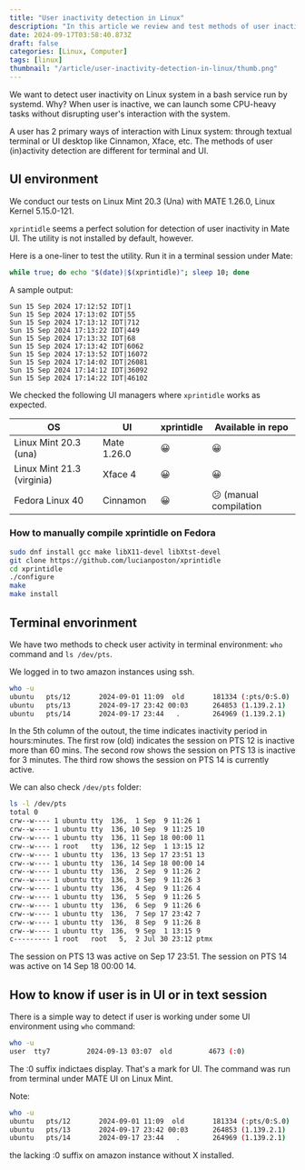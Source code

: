 ```yaml
---
title: "User inactivity detection in Linux"
description: "In this article we review and test methods of user inactivity detection in Linux, both for terminal and UI environments."
date: 2024-09-17T03:58:40.873Z
draft: false
categories: [Linux, Computer]
tags: [linux]
thumbnail: "/article/user-inactivity-detection-in-linux/thumb.png"
---
```


We want to detect user inactivity on Linux system in a bash service run by systemd. Why? When user is inactive, we can launch some CPU-heavy tasks without disrupting user's interaction with the system.

A user has 2 primary ways of interaction with Linux system: through textual terminal or UI desktop like Cinnamon, Xface, etc. The methods of user (in)activity detection are different for terminal and UI. 

## UI environment

We conduct our tests on Linux Mint 20.3 (Una) with MATE 1.26.0, Linux Kernel 5.15.0-121.

`xprintidle` seems a perfect solution for detection of user inactivity in Mate UI. The utility is not installed
by default, however.

Here is a one-liner to test the utility. Run it in a terminal session under Mate:

```bash
while true; do echo "$(date)|$(xprintidle)"; sleep 10; done
```

A sample output:

```text
Sun 15 Sep 2024 17:12:52 IDT|1
Sun 15 Sep 2024 17:13:02 IDT|55
Sun 15 Sep 2024 17:13:12 IDT|712
Sun 15 Sep 2024 17:13:22 IDT|449
Sun 15 Sep 2024 17:13:32 IDT|68
Sun 15 Sep 2024 17:13:42 IDT|6062
Sun 15 Sep 2024 17:13:52 IDT|16072
Sun 15 Sep 2024 17:14:02 IDT|26081
Sun 15 Sep 2024 17:14:12 IDT|36092
Sun 15 Sep 2024 17:14:22 IDT|46102
```

We checked the following UI managers where `xprintidle` works as expected.

|OS|UI|xprintidle|Available in repo|
|--|--|----------|-----------------|
|Linux Mint 20.3 (una)|Mate 1.26.0|😀|😀|
|Linux Mint 21.3 (virginia)|Xface 4|😀|😀|
|Fedora Linux 40|Cinnamon|😀|😕 (manual compilation|

### How to manually compile xprintidle on Fedora

```bash
sudo dnf install gcc make libX11-devel libXtst-devel
git clone https://github.com/lucianposton/xprintidle
cd xprintidle
./configure
make
make install
```

## Terminal envorinment 

We have two methods to check user activity in terminal environment: `who` command and `ls /dev/pts`.

We logged in to two amazon instances using ssh.

```bash
who -u
ubuntu   pts/12       2024-09-01 11:09  old       181334 (:pts/0:S.0)
ubuntu   pts/13       2024-09-17 23:42 00:03      264853 (1.139.2.1)
ubuntu   pts/14       2024-09-17 23:44   .        264969 (1.139.2.1)
```

In the 5th column of the outout, the time indicates inactivity period in hours:minutes. The first row (old) indicates the session on PTS 12 is inactive more than 60 mins. The second row shows the session on PTS 13 is inactive for 3 minutes. The third row shows the session on PTS 14 is currently active.

We can also check `/dev/pts` folder:

```bash
ls -l /dev/pts
total 0
crw--w---- 1 ubuntu tty  136,  1 Sep  9 11:26 1
crw--w---- 1 ubuntu tty  136, 10 Sep  9 11:25 10
crw--w---- 1 ubuntu tty  136, 11 Sep 18 00:00 11
crw--w---- 1 root   tty  136, 12 Sep  1 13:15 12
crw--w---- 1 ubuntu tty  136, 13 Sep 17 23:51 13
crw--w---- 1 ubuntu tty  136, 14 Sep 18 00:00 14
crw--w---- 1 ubuntu tty  136,  2 Sep  9 11:26 2
crw--w---- 1 ubuntu tty  136,  3 Sep  9 11:26 3
crw--w---- 1 ubuntu tty  136,  4 Sep  9 11:26 4
crw--w---- 1 ubuntu tty  136,  5 Sep  9 11:26 5
crw--w---- 1 ubuntu tty  136,  6 Sep  9 11:26 6
crw--w---- 1 ubuntu tty  136,  7 Sep 17 23:42 7
crw--w---- 1 ubuntu tty  136,  8 Sep  9 11:26 8
crw--w---- 1 ubuntu tty  136,  9 Sep  1 13:15 9
c--------- 1 root   root   5,  2 Jul 30 23:12 ptmx
```

The session on PTS 13 was active on Sep 17 23:51. The session on PTS 14 was active on 14 Sep 18 00:00 14. 

## How to know if user is in UI or in text session

There is a simple way to detect if user is working under some UI environment using `who` command:

```bash
who -u
user  tty7         2024-09-13 03:07  old         4673 (:0)
```

The :0 suffix indictaes display. That's a mark for UI. The command was run from terminal under MATE UI on Linux Mint.


Note:

```bash
who -u
ubuntu   pts/12       2024-09-01 11:09  old       181334 (:pts/0:S.0)
ubuntu   pts/13       2024-09-17 23:42 00:03      264853 (1.139.2.1)
ubuntu   pts/14       2024-09-17 23:44   .        264969 (1.139.2.1)
```

the lacking :0 suffix on amazon instance without X installed. 